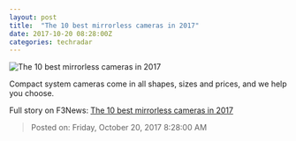 ```yaml
---
layout: post
title:  "The 10 best mirrorless cameras in 2017"
date: 2017-10-20 08:28:00Z
categories: techradar
---
```


![The 10 best mirrorless cameras in 2017](http://cdn.mos.cms.futurecdn.net/porp7jCG7f2EJAi343DeTi-1200-80.jpg)

Compact system cameras come in all shapes, sizes and prices, and we help you choose.


Full story on F3News: [The 10 best mirrorless cameras in 2017](http://www.f3nws.com/n/3cyeXB)

> Posted on: Friday, October 20, 2017 8:28:00 AM
